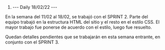 1. --- Daily 18/02/22 ---

En la semana del 11/02 al 18/02, se trabajó con el SPRINT 2. Parte del equipo trabajó en la estructura HTML del sitio
y el resto en el estilo CSS. El mayor trabajo fue ponerse de acuerdo con el estilo, luego fue resuelto.

Quedan detalles pendientes que se trabajarán en esta semana entrante, en conjunto con el SPRINT 3.
